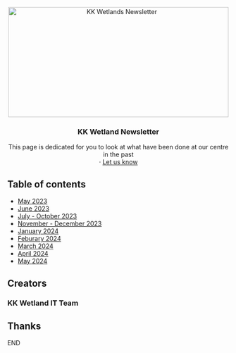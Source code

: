 <p align="center">
  <a href="https://example.com/">
    <img src="https://kkwrs.github.io/SWCS%20Logo.jpg" alt="KK Wetlands Newsletter" width=500 height=250>
  </a>
  <h3 align="center">KK Wetland Newsletter</h3>
  <p align="center">
    This page is dedicated for you to look at what have been done at our centre in the past 
    <br>
    <a [May 2023](https://drive.google.com/file/d/105Na1p05wuJOvBMcW9ubU5JJnJ8927Yk/view?usp=sharing)</a>
    ·
    <a href="https://reponame/issues/new?template=feature.md&labels=feature](https://docs.google.com/forms/d/e/1FAIpQLSfwh_8bEEIO55XHUFsqmD3xTGAMCSKkvk-Nr_hicmYvo6lrmw/viewform?usp=send_form">Let us know</a>
  </p>
</p>


## Table of contents

- [May 2023](https://drive.google.com/file/d/105Na1p05wuJOvBMcW9ubU5JJnJ8927Yk/view?usp=sharing)
- [June 2023](https://drive.google.com/file/d/1Qe2O5U_D3lXia16YvO9p2-WUbmvTs4Og/view?usp=sharing)
- [July - October 2023](https://drive.google.com/file/d/1Hcezi-nBfCepWx-AihU25502IVdXyQky/view?usp=sharing)
- [November - December 2023](https://drive.google.com/file/d/1Yg8U9kT44ZWfdS6UFDnwnq6eOa2pN4-o/view?usp=sharing)
- [January 2024](https://drive.google.com/file/d/1W7TnfCgpSyeAKcoMosY5v1gTsxE33x11/view?usp=sharing)
- [Feburary 2024](https://drive.google.com/file/d/144pbHmB-zj0idvpZtrTRLKYVhZa_mJj_/view?usp=sharing)
- [March 2024](https://drive.google.com/file/d/128izCv2ANupifAkZQNFvgxCUc80gGXZT/view?usp=sharing)
- [April 2024](https://drive.google.com/file/d/1GfYf7I4vWagVP9jfagROwPoQMfiV63Ho/view?usp=sharing)
- [May 2024](https://drive.google.com/file/d/13-ncFM5KKM7uLjUN5NUAtVo8eL-6lQ-F/view?usp=sharing)


## Creators

<h3 align="left">KK Wetland IT Team</h3>

## Thanks

END

